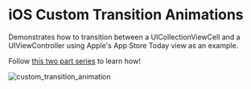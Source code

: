 # iOS Custom Transition Animations
Demonstrates how to transition between a UICollectionViewCell and a UIViewController using Apple's App Store Today view as an example.

Follow [this two part series](http://michiganlabs.com/development/ios/2018/06/01/ios-custom-transitioning-part-1/) to learn how!

![custom_transition_animation](https://raw.githubusercontent.com/MichiganLabs/CustomAnimatedTransitions/master/demo/final_result.gif)
